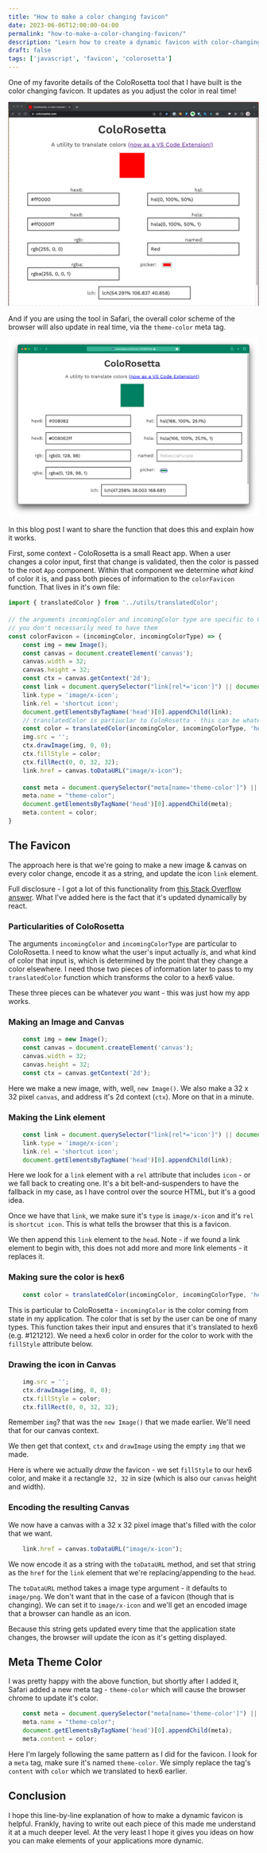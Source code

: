 ```yaml
---
title: "How to make a color changing favicon"
date: 2023-06-06T12:00:00-04:00
permalink: "how-to-make-a-color-changing-favicon/"
description: "Learn how to create a dynamic favicon with color-changing capabilities using JavaScript. This article goes line by line explaining how to do it. Additionally, discover how to update Safari's color scheme in real-time using the theme-color meta tag."
draft: false
tags: ['javascript', 'favicon', 'colorosetta']
---
```


One of my favorite details of the ColoRosetta tool that I have built is the color changing favicon. It updates as you adjust the color in real time!

![The favicon changing color as the user updates the color of ColoRosetta](../images/colorosetta-changing-favicon.gif)

And if you are using the tool in Safari, the overall color scheme of the browser will also update in real time, via the `theme-color` meta tag.

![The browser chrome updated to green in Safari with ColoRosetta](../images/colorosetta-theme-green.png)

In this blog post I want to share the function that does this and explain how it works.

First, some context - ColoRosetta is a small React app. When a user changes a color input, first that change is validated, then the color is passed to the root `App` component. Within that component we determine _what kind_ of color it is, and pass both pieces of information to the `colorFavicon` function. That lives in it's own file:

```javascript
import { translatedColor } from '../utils/translatedColor';

// the arguments incomingColor and incomingColor type are specific to ColoRosetta
// you don't necessarily need to have them
const colorFavicon = (incomingColor, incomingColorType) => {
    const img = new Image();
    const canvas = document.createElement('canvas');
    canvas.width = 32;
    canvas.height = 32;
    const ctx = canvas.getContext('2d');
    const link = document.querySelector("link[rel*='icon']") || document.createElement('link');
    link.type = 'image/x-icon';
    link.rel = 'shortcut icon';
    document.getElementsByTagName('head')[0].appendChild(link);
    // translatedColor is partiuclar to ColoRosetta - this can be whatever you want
    const color = translatedColor(incomingColor, incomingColorType, 'hex6');
    img.src = '';
    ctx.drawImage(img, 0, 0);
    ctx.fillStyle = color;
    ctx.fillRect(0, 0, 32, 32);
    link.href = canvas.toDataURL("image/x-icon");

    const meta = document.querySelector("meta[name='theme-color']") || document.createElement('meta');
    meta.name = "theme-color";
    document.getElementsByTagName('head')[0].appendChild(meta);
    meta.content = color;
}
```

## The Favicon

The approach here is that we're going to make a new image & canvas on every color change, encode it as a string, and update the icon `link` element.

Full disclosure - I got a lot of this functionality from [this Stack Overflow answer](https://stackoverflow.com/questions/6964144/dynamically-generated-favicon). What I've added here is the fact that it's updated dynamically by react.

### Particularities of ColoRosetta

The arguments `incomingColor` and `incomingColorType` are particular to ColoRosetta. I need to know what the user's input actually _is_, and what kind of color that input is, which is determined by the point that they change a color elsewhere. I need those two pieces of information later to pass to my `translatedColor` function which transforms the color to a hex6 value.

These three pieces can be whatever _you_ want - this was just how my app works.

### Making an Image and Canvas

```javascript
    const img = new Image();
    const canvas = document.createElement('canvas');
    canvas.width = 32;
    canvas.height = 32;
    const ctx = canvas.getContext('2d');
```

Here we make a new image, with, well, `new Image()`. We also make a 32 x 32 pixel `canvas`, and address it's 2d context (`ctx`). More on that in a minute.

### Making the Link element

```javascript
    const link = document.querySelector("link[rel*='icon']") || document.createElement('link');
    link.type = 'image/x-icon';
    link.rel = 'shortcut icon';
    document.getElementsByTagName('head')[0].appendChild(link);
```

Here we look for a `link` element with a `rel` attribute that includes `icon` - or we fall back to creating one. It's a bit belt-and-suspenders to have the fallback in my case, as I have control over the source HTML, but it's a good idea.

Once we have that `link`, we make sure it's `type` is `image/x-icon` and it's `rel` is `shortcut icon`. This is what tells the browser that this is a favicon.

We then append this `link` element to the `head`. Note - if we found a link element to begin with, this does not add more and more link elements - it replaces it.

### Making sure the color is hex6

```javascript
    const color = translatedColor(incomingColor, incomingColorType, 'hex6');
```

This is particular to ColoRosetta - `incomingColor` is the color coming from state in my application. The color that is set by the user can be one of many types. This function takes their input and ensures that it's translated to hex6 (e.g. #121212). We need a hex6 color in order for the color to work with the `fillStyle` attribute below.

### Drawing the icon in Canvas

```javascript
    img.src = '';
    ctx.drawImage(img, 0, 0);
    ctx.fillStyle = color;
    ctx.fillRect(0, 0, 32, 32);
```

Remember `img`? that was the `new Image()` that we made earlier. We'll need that for our canvas context.

We then get that context, `ctx` and `drawImage` using the empty `img` that we made.

Here is where we actually _draw_ the favicon - we set `fillStyle` to our hex6 color, and make it a rectangle `32, 32` in size (which is also our `canvas` height and width).

### Encoding the resulting Canvas

We now have a canvas with a 32 x 32 pixel image that's filled with the color that we want.

```javascript
    link.href = canvas.toDataURL("image/x-icon");
```

We now encode it as a string with the `toDataURL` method, and set that string as the `href` for the `link` element that we're replacing/appending to the `head`.

The `toDataURL` method takes a image type argument - it defaults to `image/png`. We don't want that in the case of a favicon (though that is changing). We can set it to `image/x-icon` and we'll get an encoded image that a browser can handle as an icon.

Because this string gets updated every time that the application state changes, the browser will update the icon as it's getting displayed.

## Meta Theme Color

I was pretty happy with the above function, but shortly after I added it, Safari added a new meta tag - `theme-color` which will cause the browser chrome to update it's color.

```javascript
    const meta = document.querySelector("meta[name='theme-color']") || document.createElement('meta');
    meta.name = "theme-color";
    document.getElementsByTagName('head')[0].appendChild(meta);
    meta.content = color;
```

Here I'm largely following the same pattern as I did for the favicon. I look for a `meta` tag, make sure it's named `theme-color`. We simply replace the tag's `content` with `color` which we translated to hex6 earlier.

## Conclusion

I hope this line-by-line explanation of how to make a dynamic favicon is helpful. Frankly, having to write out each piece of this made me understand it at a much deeper level. At the very least I hope it gives you ideas on how you can make elements of your applications more dynamic.
